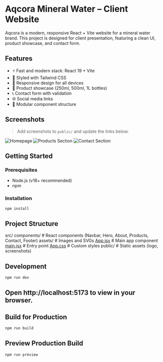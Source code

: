 # Aqcora Mineral Water – Client Website

Aqcora is a modern, responsive React + Vite website for a mineral water brand. This project is designed for client presentation, featuring a clean UI, product showcase, and contact form.

## Features

- ⚡ Fast and modern stack: React 19 + Vite
- 🎨 Styled with Tailwind CSS
- 📱 Responsive design for all devices
- 🛒 Product showcase (250ml, 500ml, 1L bottles)
- 📞 Contact form with validation
- 🌐 Social media links
- 🧩 Modular component structure

## Screenshots

> Add screenshots to `public/` and update the links below.

![Homepage](public/aqcora-home-ss.jpg)
![Products Section](public/aqcora-products-ss.jpg)
![Contact Section](public/aqcora-contact-ss.jpg)

## Getting Started

### Prerequisites

- Node.js (v18+ recommended)
- npm

### Installation

```sh
npm install
```
## Project Structure
src/
  components/    # React components (Navbar, Hero, About, Products, Contact, Footer)
  assets/        # Images and SVGs
  [App.jsx](http://_vscodecontentref_/1)        # Main app component
  [main.jsx](http://_vscodecontentref_/2)       # Entry point
  [App.css](http://_vscodecontentref_/3)        # Custom styles
public/          # Static assets (logo, screenshots)

## Development
```sh
npm run dev
```

## Open http://localhost:5173 to view in your browser.

## Build for Production
```sh
npm run build
```

## Preview Production Build
```sh
npm run preview
```


